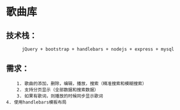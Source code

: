 # 歌曲库

## 技术栈：
          jQuery + bootstrap + handlebars + nodejs + express + mysql

## 需求：
        1. 歌曲的添加，删除，编辑，播放，搜索（精准搜索和模糊搜索）
        2. 支持分页显示（全部数据和搜索数据）
        3. 如果有歌词，则播放的时候同步显示歌词
	4. 使用handlebars模板布局



